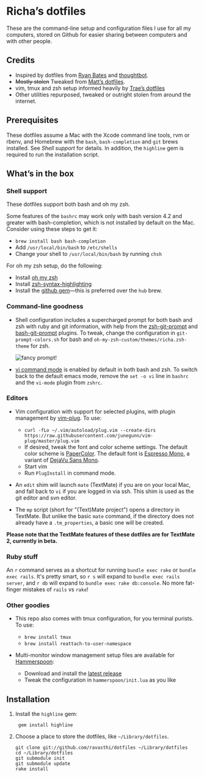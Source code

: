 # Richa’s dotfiles

These are the command-line setup and configuration files I use for all my computers, stored on Github for easier sharing between computers and with other people.

## Credits

* Inspired by dotfiles from [Ryan Bates](https://github.com/ryanb/dotfiles) and [thoughtbot](http://github.com/thoughtbot/dotfiles).
* ~~Mostly stolen~~ Tweaked from [Matt’s dotfiles](https://github.com/mbrictson/dotfiles).
* vim, tmux and zsh setup informed heavily by [Trae’s dotfiles](https://github.com/trobrock)
* Other utilities repurposed, tweaked or outright stolen from around the internet.

## Prerequisites

These dotfiles assume a Mac with the Xcode command line tools, rvm or rbenv, and Homebrew with the `bash`, `bash-completion` and `git` brews installed. See *Shell support* for details. In addition, the `highline` gem is required to run the installation script.

## What’s in the box

### Shell support

These dotfiles support both bash and oh my zsh.

Some features of the `bashrc` may work only with bash version 4.2 and greater with bash-completion, which is not installed by default on the Mac. Consider using these steps to get it:

* `brew install bash bash-completion`
* Add `/usr/local/bin/bash` to `/etc/shells`
* Change your shell to `/usr/local/bin/bash` by running `chsh`

For oh my zsh setup, do the following:

* Install [oh my zsh](https://github.com/robbyrussell/oh-my-zsh)
* Install [zsh-syntax-highlighting](https://github.com/zsh-users/zsh-syntax-highlighting)
* Install the [github gem](https://github.com/defunkt/github-gem)—this is preferred over the `hub` brew.

### Command-line goodness

* Shell configuration includes a supercharged prompt for both bash and zsh with ruby and git information, with help from the [zsh-git-prompt](https://github.com/olivierverdier/zsh-git-prompt/blob/master/zshrc.sh) and [bash-git-prompt](https://github.com/magicmonty/bash-git-prompt) plugins. To tweak, change the configuration in `git-prompt-colors.sh` for bash and `oh-my-zsh-custom/themes/richa.zsh-theme` for zsh.

    <img style="max-width: 100%;" src="https://s3.amazonaws.com/f.cl.ly/items/1D300k0E3y3F3U392s3r/Screen%20Shot%202015-12-21%20at%209.59.22%20AM.png" alt="fancy prompt!" />

* [vi command mode](http://www.catonmat.net/blog/bash-vi-editing-mode-cheat-sheet/) is enabled by default in both bash and zsh. To switch back to the default emacs mode, remove the `set -o vi` line in `bashrc` and the `vi-mode` plugin from `zshrc`.

### Editors

* Vim configuration with support for selected plugins, with plugin management by [vim-plug](https://github.com/junegunn/vim-plug). To use:

    * `curl -fLo ~/.vim/autoload/plug.vim --create-dirs https://raw.githubusercontent.com/junegunn/vim-plug/master/plug.vim`
    * If desired, tweak the font and color scheme settings. The default color scheme is [PaperColor](http://vimcolors.com/234/PaperColor/light). The default font is [Espresso Mono](https://twitter.com/chrisbowler/status/205688974369492992), a variant of [DejaVu Sans Mono](http://dejavu-fonts.org/wiki/Main_Page).
    * Start vim
    * Run `PlugInstall` in command mode.

* An `edit` shim will launch `mate` (TextMate) if you are on your local Mac, and fall back to `vi` if you are logged in via ssh. This shim is used as the git editor and svn editor.

* The `mp` script (short for "(Text)Mate project") opens a directory in TextMate. But unlike the basic `mate` command, if the directory does not already have a `.tm_properties`, a basic one will be created.

**Please note that the TextMate features of these dotfiles are for TextMate 2, currently in beta.**

### Ruby stuff

An `r` command serves as a shortcut for running `bundle exec rake` or `bundle exec rails`. It's pretty smart, so `r s` will expand to `bundle exec rails server`, and `r db` will expand to `bundle exec rake db:console`. No more fat-finger mistakes of `rails` vs `rake`!

### Other goodies

* This repo also comes with tmux configuration, for you terminal purists. To use:

    * `brew install tmux`
    * `brew install reattach-to-user-namespace`

* Multi-monitor window management setup files are available for [Hammerspoon](http://www.hammerspoon.org):
    * Download and install the [latest release](https://github.com/Hammerspoon/hammerspoon/releases/latest)
    * Tweak the configuration in `hammerspoon/init.lua` as you like


## Installation

1. Install the `highline` gem:

        gem install highline

2. Choose a place to store the dotfiles, like `~/Library/dotfiles`.

    ```
    git clone git://github.com/ravasthi/dotfiles ~/Library/dotfiles
    cd ~/Library/dotfiles
    git submodule init
    git submodule update
    rake install
    ```

